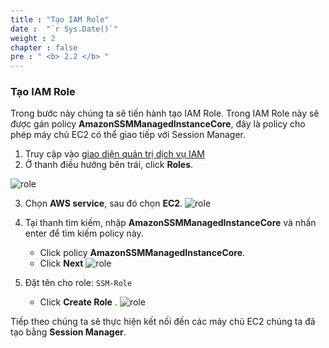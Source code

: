 ```yaml
---
title : "Tạo IAM Role"
date :  "`r Sys.Date()`" 
weight : 2 
chapter : false
pre : " <b> 2.2 </b> "
---
```


### Tạo IAM Role

Trong bước này chúng ta sẽ tiến hành tạo IAM Role. Trong IAM Role này sẽ được gán policy **AmazonSSMManagedInstanceCore**, đây là policy cho phép máy chủ EC2 có thể giao tiếp với Session Manager.

1. Truy cập vào [giao diện quản trị dịch vụ IAM](https://console.aws.amazon.com/iamv2/)
2. Ở thanh điều hướng bên trái, click  **Roles**.  

![role](/images/2/35.png)

3. Chọn **AWS service**, sau đó chọn **EC2**.
![role](/images/2/36.png)

4. Tại thanh tìm kiếm, nhập **AmazonSSMManagedInstanceCore** và nhấn enter để tìm kiếm policy này.
    - Click policy **AmazonSSMManagedInstanceCore**.
    - Click **Next**
![role](/images/2/37.png)
5. Đặt tên cho role: ``SSM-Role``
    - Click **Create Role** \.
![role](/images/2/38.png)

Tiếp theo chúng ta sẽ thực hiện kết nối đến các máy chủ EC2 chúng ta đã tạo bằng **Session Manager**.